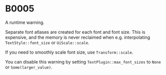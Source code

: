 # B0005

A runtime warning.

Separate font atlases are created for each font and font size. This is expensive, and the memory is never reclaimed when e.g. interpolating `TextStyle::font_size` or `UiScale::scale`.

If you need to smoothly scale font size, use `Transform::scale`.

You can disable this warning by setting `TextPlugin::max_font_sizes` to `None` or `Some(larger_value)`.

